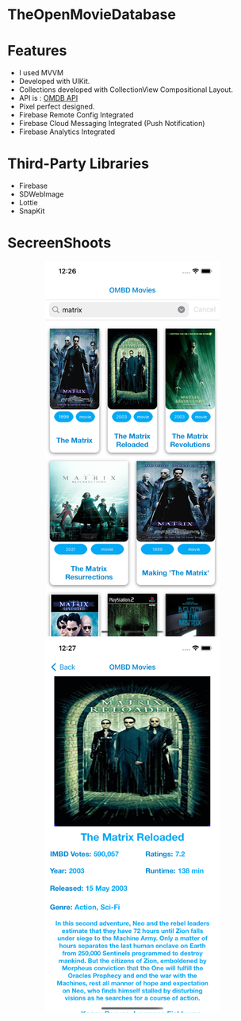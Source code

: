 # TheOpenMovieDatabase
# Features
> 
- I used MVVM
- Developed with UIKit.
- Collections developed with CollectionView Compositional Layout.
- API is : [OMDB API](http://omdbapi.com "OMDB API") 
- Pixel perfect designed.
- Firebase Remote Config Integrated
- Firebase Cloud Messaging Integrated (Push Notification)
- Firebase Analytics Integrated

# Third-Party Libraries
> 
- Firebase
- SDWebImage
- Lottie
- SnapKit

# SecreenShoots
<p align="center">
  <img src="https://raw.githubusercontent.com/halilibrahimoztekin/TheOpenMovieDatabase/main/TheOpenMovieDatabase/ScreenShoots/homess.png?token=GHSAT0AAAAAABW22F7KHUYH5GQHX55K2AVCYZUEI4Q" width="350" title="hover text">
  <img src="https://raw.githubusercontent.com/halilibrahimoztekin/TheOpenMovieDatabase/main/TheOpenMovieDatabase/ScreenShoots/detail.png?token=GHSAT0AAAAAABW22F7KZRRI7FW24MUHT2JGYZUEJOA" width="350" alt="accessibility text">
</p>

